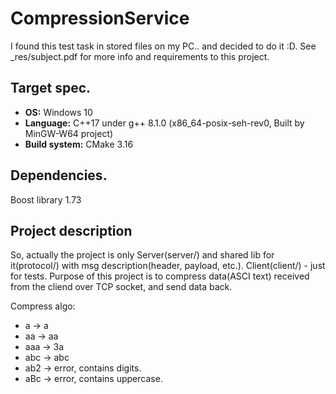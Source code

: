 # CompressionService
I found this test task in stored files on my PC.. and decided to do it :D.
See _res/subject.pdf for more info and requirements to this project.

## **Target spec.**
- **OS:** Windows 10
- **Language:** C++17 under g++ 8.1.0 (x86_64-posix-seh-rev0, Built by MinGW-W64 project)
- **Build system:** CMake 3.16

## **Dependencies.**
Boost library 1.73

## **Project description**
So, actually the project is only Server(server/) and shared lib for it(protocol/) with msg description(header, payload, etc.).
Client(client/) - just for tests.
Purpose of this project is to compress data(ASCI text) received from the cliend over TCP socket, and send data back.

Compress algo:
- a -> a
- aa -> aa
- aaa -> 3a
- abc -> abc
- ab2 -> error, contains digits.
- aBc -> error, contains uppercase.
